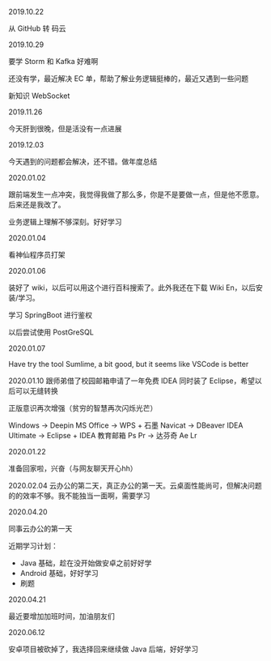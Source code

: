 2019.10.22 

从 GitHub 转 码云


2019.10.29 

要学 Storm 和 Kafka 好难啊

还没有学，最近解决 EC 单，帮助了解业务逻辑挺棒的，最近又遇到一些问题

新知识 WebSocket



2019.11.26 

今天肝到很晚，但是活没有一点进展



2019.12.03

今天遇到的问题都会解决，还不错。做年度总结



2020.01.02

跟前端发生一点冲突，我觉得我做了那么多，你是不是要做一点，但是他不愿意。后来还是我改了。

业务逻辑上理解不够深刻。好好学习



2020.01.04

看神仙程序员打架



2020.01.06

装好了 wiki，以后可以用这个进行百科搜索了。此外我还在下载 Wiki En，以后安装/学习。

学习 SpringBoot 进行鉴权

以后尝试使用 PostGreSQL


2020.01.07

Have try the tool Sumlime, a bit good, but it seems like VSCode is better

2020.01.10
跟师弟借了校园邮箱申请了一年免费 IDEA
同时装了 Eclipse，希望以后可以无缝转换

正版意识再次增强（贫穷的智慧再次闪烁光芒）

Windows -> Deepin
MS Office -> WPS + 石墨
Navicat -> DBeaver
IDEA Ultimate -> Eclipse + IDEA 教育邮箱
Ps
Pr -> 达芬奇
Ae
Lr



2020.01.22

准备回家啦，兴奋（与网友聊天开心hh）

2020.02.04
云办公的第二天，真正办公的第一天。云桌面性能尚可，但解决问题的的效率不够。我不能独当一面啊，需要学习



2020.04.20

同事云办公的第一天

近期学习计划：

- Java 基础，趁在没开始做安卓之前好好学
- Android 基础，好好学习
- 刷题



2020.04.21

最近要增加加班时间，加油朋友们



2020.06.12

安卓项目被砍掉了，我选择回来继续做 Java 后端，好好学习